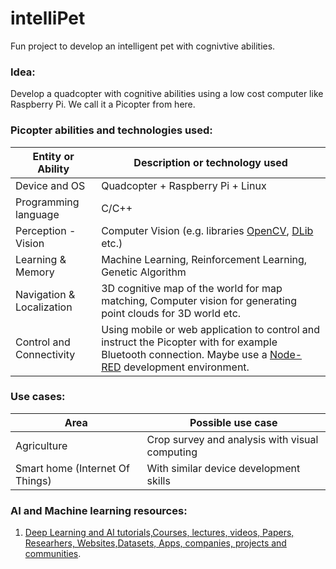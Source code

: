 # intelliPet
Fun project to develop an intelligent pet with cognivtive abilities.

### Idea:
Develop a quadcopter with cognitive abilities using a low cost computer like Raspberry Pi. We call it a Picopter from here.

### Picopter abilities and technologies used:
Entity or Ability | Description or technology used
------------ | -------------
Device and OS | Quadcopter + Raspberry Pi + Linux 
Programming language  | C/C++
Perception - Vision | Computer Vision (e.g. libraries [OpenCV](https://opencv.org/), [DLib](http://dlib.net/) etc.)
Learning & Memory | Machine Learning, Reinforcement Learning, Genetic Algorithm
Navigation & Localization | 3D cognitive map of the world for map matching, Computer vision for generating point clouds for 3D world etc.
Control and Connectivity | Using mobile or web application to control and instruct the Picopter with for example Bluetooth connection. Maybe use a [Node-RED](https://nodered.org/) development environment. 


### Use cases:
Area | Possible use case
------------ | -------------
Agriculture | Crop survey and analysis with visual computing
Smart home (Internet Of Things) | With similar device development skills

### AI and Machine learning resources:
1. [Deep Learning and AI tutorials,Courses, lectures, videos, Papers, Researhers, Websites,Datasets, Apps, companies, projects and communities](https://www.leadingindia.ai/resources/).

